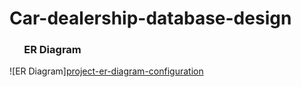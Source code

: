 # Car-dealership-database-design

###  &nbsp;&nbsp;&nbsp;&nbsp;&nbsp; ER Diagram
  ![ER Diagram][project-er-diagram-configuration](https://github.com/VibhaK93/Car-dealership-database-design/assets/146596962/ea1e873b-6f2e-477f-9f88-6102c46b1571)
